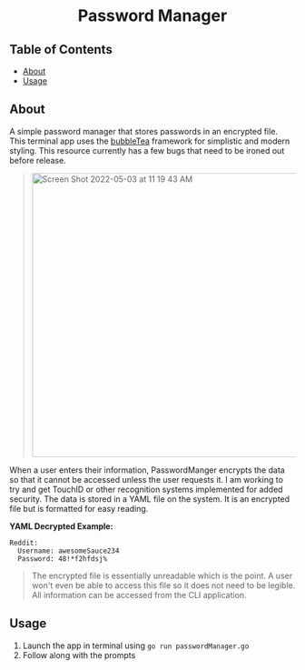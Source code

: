<h1 align="center">Password Manager</h1>

## Table of Contents
  - [About](#about)
  - [Usage](#usage)
 
## About
A simple password manager that stores passwords in an encrypted file. This terminal app uses the <a href="https://github.com/charmbracelet/bubbletea">bubbleTea</a> framework for simplistic and modern styling. This resource currently has a few bugs that need to be ironed out before release.
><img width="500" alt="Screen Shot 2022-05-03 at 11 19 43 AM" src="https://user-images.githubusercontent.com/65473702/166483155-8af31501-b9f7-4b78-8183-5e3e71128cd1.png">
When a user enters their information, PasswordManger encrypts the data so that it cannot be accessed unless the user requests it. I am working to try and get TouchID or other recognition systems implemented for added security. The data is stored in a YAML file on the system. It is an encrypted file but is formatted for easy reading.  
  
**YAML Decrypted Example:**
```
Reddit:
  Username: awesomeSauce234
  Password: 48!*f2hfdsj%
```

> The encrypted file is essentially unreadable which is the point. A user won't even be able to access this file so it does not need to be legible. All information can be accessed from the CLI application.

## Usage
1. Launch the app in terminal using `go run passwordManager.go`
2. Follow along with the prompts

